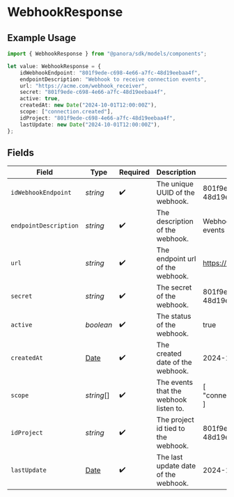 # WebhookResponse

## Example Usage

```typescript
import { WebhookResponse } from "@panora/sdk/models/components";

let value: WebhookResponse = {
    idWebhookEndpoint: "801f9ede-c698-4e66-a7fc-48d19eebaa4f",
    endpointDescription: "Webhook to receive connection events",
    url: "https://acme.com/webhook_receiver",
    secret: "801f9ede-c698-4e66-a7fc-48d19eebaa4f",
    active: true,
    createdAt: new Date("2024-10-01T12:00:00Z"),
    scope: ["connection.created"],
    idProject: "801f9ede-c698-4e66-a7fc-48d19eebaa4f",
    lastUpdate: new Date("2024-10-01T12:00:00Z"),
};
```

## Fields

| Field                                                                                         | Type                                                                                          | Required                                                                                      | Description                                                                                   | Example                                                                                       |
| --------------------------------------------------------------------------------------------- | --------------------------------------------------------------------------------------------- | --------------------------------------------------------------------------------------------- | --------------------------------------------------------------------------------------------- | --------------------------------------------------------------------------------------------- |
| `idWebhookEndpoint`                                                                           | *string*                                                                                      | :heavy_check_mark:                                                                            | The unique UUID of the webhook.                                                               | 801f9ede-c698-4e66-a7fc-48d19eebaa4f                                                          |
| `endpointDescription`                                                                         | *string*                                                                                      | :heavy_check_mark:                                                                            | The description of the webhook.                                                               | Webhook to receive connection events                                                          |
| `url`                                                                                         | *string*                                                                                      | :heavy_check_mark:                                                                            | The endpoint url of the webhook.                                                              | https://acme.com/webhook_receiver                                                             |
| `secret`                                                                                      | *string*                                                                                      | :heavy_check_mark:                                                                            | The secret of the webhook.                                                                    | 801f9ede-c698-4e66-a7fc-48d19eebaa4f                                                          |
| `active`                                                                                      | *boolean*                                                                                     | :heavy_check_mark:                                                                            | The status of the webhook.                                                                    | true                                                                                          |
| `createdAt`                                                                                   | [Date](https://developer.mozilla.org/en-US/docs/Web/JavaScript/Reference/Global_Objects/Date) | :heavy_check_mark:                                                                            | The created date of the webhook.                                                              | 2024-10-01T12:00:00Z                                                                          |
| `scope`                                                                                       | *string*[]                                                                                    | :heavy_check_mark:                                                                            | The events that the webhook listen to.                                                        | [<br/>"connection.created"<br/>]                                                              |
| `idProject`                                                                                   | *string*                                                                                      | :heavy_check_mark:                                                                            | The project id tied to the webhook.                                                           | 801f9ede-c698-4e66-a7fc-48d19eebaa4f                                                          |
| `lastUpdate`                                                                                  | [Date](https://developer.mozilla.org/en-US/docs/Web/JavaScript/Reference/Global_Objects/Date) | :heavy_check_mark:                                                                            | The last update date of the webhook.                                                          | 2024-10-01T12:00:00Z                                                                          |